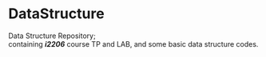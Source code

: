 # DataStructure
Data Structure Repository;<br>
containing <i><b>i2206</b></i> course TP and LAB, and some basic data structure codes.
